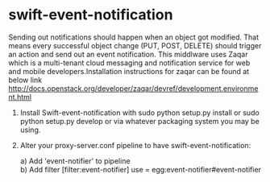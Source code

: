 # swift-event-notification
Sending out notifications should happen when an object got modified. That means every successful object change (PUT, POST, DELETE) should trigger an action and send out an event notification. This middlware uses Zaqar which is a multi-tenant cloud messaging and notification service for web and mobile developers.Installation instructions for zaqar can be found at below link  http://docs.openstack.org/developer/zaqar/devref/development.environment.html


1) Install Swift-event-notification with sudo python setup.py install or sudo python setup.py develop or via whatever packaging system you may be using.
 
2) Alter your proxy-server.conf pipeline to have swift-event-notification:

   a) Add 'event-notifier' to pipeline</br>
   b) Add filter 
      [filter:event-notifier]
      use = egg:event-notifier#event-notifier

